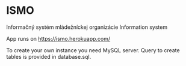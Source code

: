 # ISMO
Informačný systém mládežníckej organizácie
Information system 

App runs on https://ismo.herokuapp.com/

To create your own instance you need MySQL server. Query to create tables is provided in database.sql.
